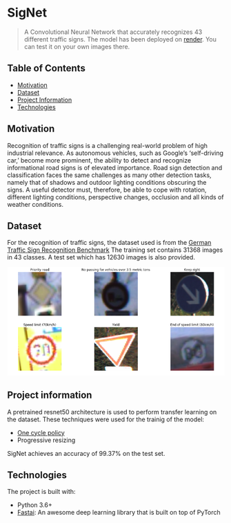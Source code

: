 # SigNet
> A Convolutional Neural Network that accurately recognizes 43 different traffic signs.
> The model has been deployed on [render](https://signet-283b.app.render.com/). You can test it on your own images there.

## Table of Contents
* [Motivation](#motivation)
* [Dataset](#dataset)
* [Project Information](#project-information)
* [Technologies](#technologies)


## Motivation
Recognition of traffic signs is a challenging real-world problem of high industrial relevance. As autonomous vehicles, such as Google’s ‘self-driving car,’ become more prominent, the ability to detect and recognize informational road signs is of elevated importance. Road sign detection and classification faces the same challenges as many other detection tasks, namely that of shadows and outdoor lighting conditions obscuring the signs. A useful detector must, therefore, be able to cope with rotation, different lighting conditions, perspective changes, occlusion and all kinds of weather conditions. 

## Dataset
For the recognition of traffic signs, the dataset used is from the [German Traffic Sign Recognition Benchmark](http://benchmark.ini.rub.de/?section=gtsrb&subsection=dataset)
The training set contains 31368 images in 43 classes. A test set which has 12630 images is also provided.

<div align=center><img src="./signs/one.png"/></div>

## Project information
A pretrained resnet50 architecture is used to perform transfer learning on the dataset. These techniques were used for the trainig of the model:
* [One cycle policy](https://arxiv.org/abs/1803.09820)
* Progressive resizing

SigNet achieves an accuracy of 99.37% on the test set.

## Technologies
The project is built with:
* Python 3.6+
* [Fastai](http://docs.fast.ai/): An awesome deep learning library that is built on top of PyTorch
